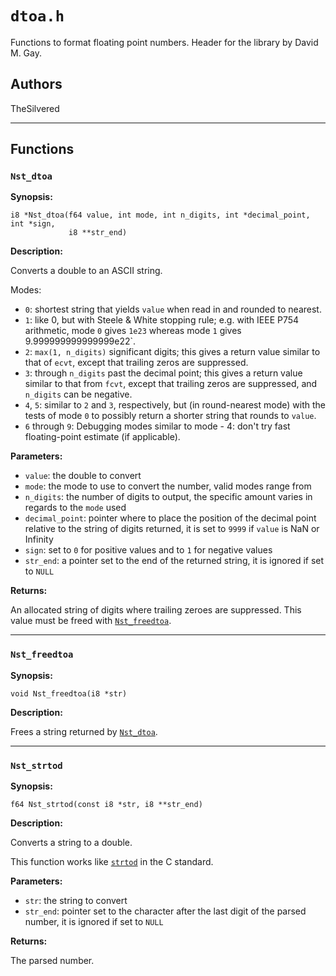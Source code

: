 # `dtoa.h`

Functions to format floating point numbers. Header for the library by David M.
Gay.

## Authors

TheSilvered

---

## Functions

### `Nst_dtoa`

**Synopsis:**

```better-c
i8 *Nst_dtoa(f64 value, int mode, int n_digits, int *decimal_point, int *sign,
             i8 **str_end)
```

**Description:**

Converts a double to an ASCII string.

Modes:

- `0`: shortest string that yields `value` when read in and rounded to nearest.
- `1`: like 0, but with Steele & White stopping rule; e.g. with IEEE P754
  arithmetic, mode `0` gives `1e23` whereas mode `1` gives
  9.999999999999999e22`.
- `2`: `max(1, n_digits)` significant digits; this gives a return value similar
  to that of `ecvt`, except that trailing zeros are suppressed.
- `3`: through `n_digits` past the decimal point; this gives a return value
  similar to that from `fcvt`, except that trailing zeros are suppressed, and
  `n_digits` can be negative.
- `4`, `5`: similar to `2` and `3`, respectively, but (in round-nearest mode)
  with the tests of mode `0` to possibly return a shorter string that rounds to
  `value`.
- `6` through `9`: Debugging modes similar to mode - 4: don't try fast
  floating-point estimate (if applicable).

**Parameters:**

- `value`: the double to convert
- `mode`: the mode to use to convert the number, valid modes range from
- `n_digits`: the number of digits to output, the specific amount varies in
  regards to the `mode` used
- `decimal_point`: pointer where to place the position of the decimal point
  relative to the string of digits returned, it is set to `9999` if `value` is
  NaN or Infinity
- `sign`: set to `0` for positive values and to `1` for negative values
- `str_end`: a pointer set to the end of the returned string, it is ignored if
  set to `NULL`

**Returns:**

An allocated string of digits where trailing zeroes are suppressed. This value
must be freed with [`Nst_freedtoa`](c_api-dtoa.md#nst_freedtoa).

---

### `Nst_freedtoa`

**Synopsis:**

```better-c
void Nst_freedtoa(i8 *str)
```

**Description:**

Frees a string returned by [`Nst_dtoa`](c_api-dtoa.md#nst_dtoa).

---

### `Nst_strtod`

**Synopsis:**

```better-c
f64 Nst_strtod(const i8 *str, i8 **str_end)
```

**Description:**

Converts a string to a double.

This function works like
[`strtod`](https://man7.org/linux/man-pages/man3/strtod.3p.html) in the C
standard.

**Parameters:**

- `str`: the string to convert
- `str_end`: pointer set to the character after the last digit of the parsed
  number, it is ignored if set to `NULL`

**Returns:**

The parsed number.
